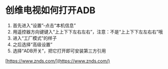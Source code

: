 # 创维电视如何打开ADB


1. 首先进入“设置”-点击“本机信息”
2. 用遥控器方向键键入“上上下下左右左右”，注意：不是“上上下下左左右右”哦
3. 进入“工厂模式”的样子
4. 之后选择“高级设置”
5. 选择“ADB开关”，把它打开即可安装第三方引用


[https://www.znds.com/](https://www.znds.com/)